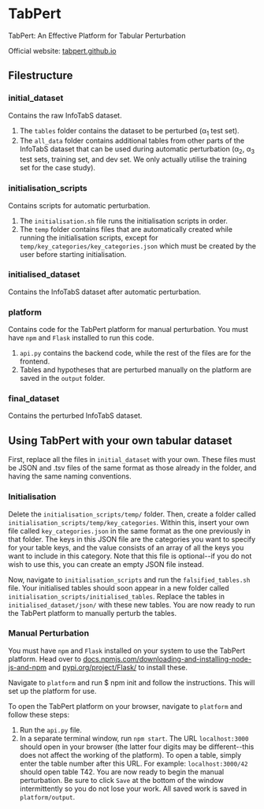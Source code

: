 # TabPert
 TabPert: An Effective Platform for Tabular Perturbation
 
 Official website:  [tabpert.github.io](http://tabpert.github.io "tabpert.github.io")
 
 ## Filestructure
 ### initial_dataset
 Contains the raw InfoTabS dataset.
 1. The `tables` folder contains the dataset to be perturbed (α<sub>1</sub> test set).
 2. The `all_data` folder contains additional tables from other parts of the InfoTabS dataset that can be used during automatic perturbation (α<sub>2</sub>, α<sub>3</sub> test sets, training set, and dev set. We only actually utilise the training set for the case study).
 ### initialisation_scripts
 Contains scripts for automatic perturbation.
 1. The `initialisation.sh` file runs the initialisation scripts in order.
 2. The `temp` folder contains files that are automatically created while running the initialisation scripts, except for `temp/key_categories/key_categories.json` which must be created by the user before starting initialisation.
 ### initialised_dataset
 Contains the InfoTabS dataset after automatic perturbation.
 ### platform
 Contains code for the TabPert platform for manual perturbation. You must have `npm` and `Flask` installed to run this code. 
 1. `api.py` contains the backend code, while the rest of the files are for the frontend.
 2. Tables and hypotheses that are perturbed manually on the platform are saved in the `output` folder.
 ### final_dataset
 Contains the perturbed InfoTabS dataset.
 
 ## Using TabPert with your own tabular dataset
 
First, replace all the files in `initial_dataset` with your own. These files must be JSON and .tsv files of the same format as those already in the folder, and having the same naming conventions.
 
 ### Initialisation
 Delete the `initialisation_scripts/temp/` folder. Then, create a folder called `initialisation_scripts/temp/key_categories`. Within this, insert your own file called `key_categories.json` in the same format as the one previously in that folder. The keys in this JSON file are the categories you want to specify for your table keys, and the value consists of an array of all the keys you want to include in this category. Note that this file is optional--if you do not wish to use this, you can create an empty JSON file instead.
 
 Now, navigate to `initialisation_scripts` and run the `falsified_tables.sh` file. Your initialised tables should soon appear in a new folder called `initialisation_scripts/initialised_tables`. Replace the tables in `initialised_dataset/json/` with these new tables. You are now ready to run the TabPert platform to manually perturb the tables.
 
 ### Manual Perturbation
 You must have `npm` and `Flask` installed on your system to use the TabPert platform. Head over to [docs.npmjs.com/downloading-and-installing-node-js-and-npm](https://docs.npmjs.com/downloading-and-installing-node-js-and-npm "docs.npmjs.com/downloading-and-installing-node-js-and-npm") and [pypi.org/project/Flask/](https://pypi.org/project/Flask/ "pypi.org/project/Flask/") to install these.
 
 Navigate to `platform` and  run 
 $ npm init 
 and follow the instructions. This will set up the platform for use.
 
 To open the TabPert platform on your browser, navigate to `platform` and follow these steps: 
 1. Run the `api.py` file.
 2. In a separate terminal window, run `npm start`. 
The URL `localhost:3000` should open in your browser (the latter four digits may be different--this does not affect the working of the platform). To open a table, simply enter the table number after this URL. For example: `localhost:3000/42` should open table T42. You are now ready to begin the manual perturbation. Be sure to click `Save` at the bottom of the window intermittently so you do not lose your work. All saved work is saved in `platform/output`.
 
 
